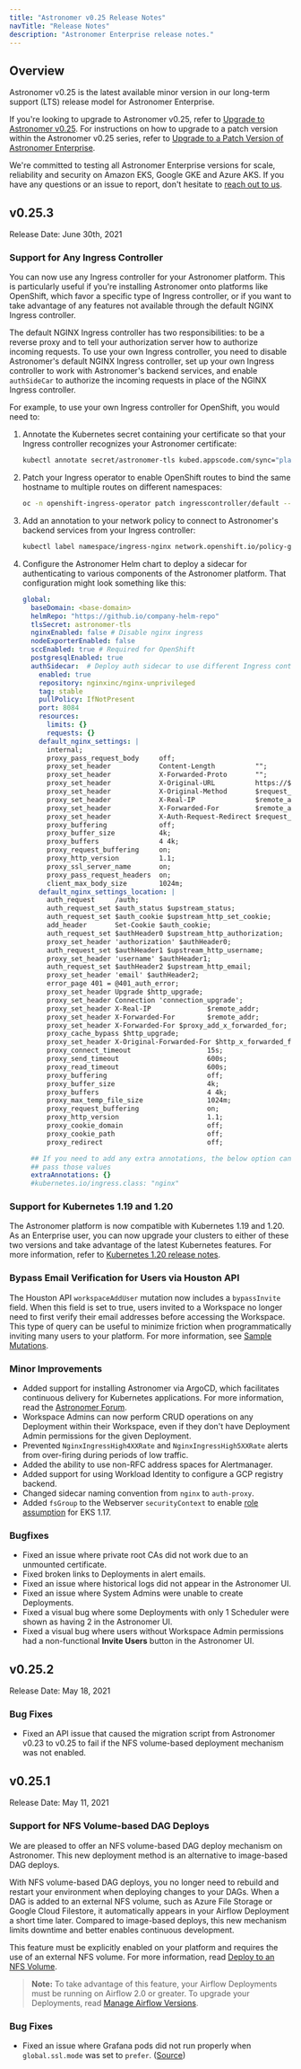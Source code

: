 ```yaml
---
title: "Astronomer v0.25 Release Notes"
navTitle: "Release Notes"
description: "Astronomer Enterprise release notes."
---
```


## Overview

Astronomer v0.25 is the latest available minor version in our long-term support (LTS) release model for Astronomer Enterprise.

If you're looking to upgrade to Astronomer v0.25, refer to [Upgrade to Astronomer v0.25](/docs/enterprise/v0.25/manage-astronomer/upgrade-to-0-25/). For instructions on how to upgrade to a patch version within the Astronomer v0.25 series, refer to [Upgrade to a Patch Version of Astronomer Enterprise](/docs/enterprise/v0.25/manage-astronomer/upgrade-astronomer-patch/).

We're committed to testing all Astronomer Enterprise versions for scale, reliability and security on Amazon EKS, Google GKE and Azure AKS. If you have any questions or an issue to report, don't hesitate to [reach out to us](https://support.astronomer.io).

## v0.25.3

Release Date: June 30th, 2021

### Support for Any Ingress Controller

You can now use any Ingress controller for your Astronomer platform. This is particularly useful if you're installing Astronomer onto platforms like OpenShift, which favor a specific type of Ingress controller, or if you want to take advantage of any features not available through the default NGINX Ingress controller.

The default NGINX Ingress controller has two responsibilities: to be a reverse proxy and to tell your authorization server how to authorize incoming requests. To use your own Ingress controller, you need to disable Astronomer's default NGINX Ingress controller, set up your own Ingress controller to work with Astronomer's backend services, and enable `authSideCar` to authorize the incoming requests in place of the NGINX Ingress controller.

For example, to use your own Ingress controller for OpenShift, you would need to:

1. Annotate the Kubernetes secret containing your certificate so that your Ingress controller recognizes your Astronomer certificate:

    ```sh
    kubectl annotate secret/astronomer-tls kubed.appscode.com/sync="platform-release=astronomer"
    ```

2. Patch your Ingress operator to enable OpenShift routes to bind the same hostname to multiple routes on different namespaces:

    ```sh
    oc -n openshift-ingress-operator patch ingresscontroller/default --patch '{"spec":{"routeAdmission":{"namespaceOwnership":"InterNamespaceAllowed"}}}' --type=merge
    ```

3. Add an annotation to your network policy to connect to Astronomer's backend services from your Ingress controller:

    ```sh
    kubectl label namespace/ingress-nginx network.openshift.io/policy-group=ingress
    ```

4. Configure the Astronomer Helm chart to deploy a sidecar for authenticating to various components of the Astronomer platform. That configuration might look something like this:

    ```yaml
    global:
      baseDomain: <base-domain>
      helmRepo: "https://github.io/company-helm-repo"
      tlsSecret: astronomer-tls
      nginxEnabled: false # Disable nginx ingress
      nodeExporterEnabled: false
      sccEnabled: true # Required for OpenShift
      postgresqlEnabled: true
      authSidecar:  # Deploy auth sidecar to use different Ingress controller
        enabled: true
        repository: nginxinc/nginx-unprivileged
        tag: stable
        pullPolicy: IfNotPresent
        port: 8084
        resources:
          limits: {}
          requests: {}
        default_nginx_settings: |
          internal;
          proxy_pass_request_body     off;
          proxy_set_header            Content-Length          "";
          proxy_set_header            X-Forwarded-Proto       "";
          proxy_set_header            X-Original-URL          https://$http_host$request_uri;
          proxy_set_header            X-Original-Method       $request_method;
          proxy_set_header            X-Real-IP               $remote_addr;
          proxy_set_header            X-Forwarded-For         $remote_addr;
          proxy_set_header            X-Auth-Request-Redirect $request_uri;
          proxy_buffering             off;
          proxy_buffer_size           4k;
          proxy_buffers               4 4k;
          proxy_request_buffering     on;
          proxy_http_version          1.1;
          proxy_ssl_server_name       on;
          proxy_pass_request_headers  on;
          client_max_body_size        1024m;
        default_nginx_settings_location: |
          auth_request     /auth;
          auth_request_set $auth_status $upstream_status;
          auth_request_set $auth_cookie $upstream_http_set_cookie;
          add_header       Set-Cookie $auth_cookie;
          auth_request_set $authHeader0 $upstream_http_authorization;
          proxy_set_header 'authorization' $authHeader0;
          auth_request_set $authHeader1 $upstream_http_username;
          proxy_set_header 'username' $authHeader1;
          auth_request_set $authHeader2 $upstream_http_email;
          proxy_set_header 'email' $authHeader2;
          error_page 401 = @401_auth_error;
          proxy_set_header Upgrade $http_upgrade;
          proxy_set_header Connection 'connection_upgrade';
          proxy_set_header X-Real-IP              $remote_addr;
          proxy_set_header X-Forwarded-For        $remote_addr;
          proxy_set_header X-Forwarded-For $proxy_add_x_forwarded_for;
          proxy_cache_bypass $http_upgrade;
          proxy_set_header X-Original-Forwarded-For $http_x_forwarded_for;
          proxy_connect_timeout                   15s;
          proxy_send_timeout                      600s;
          proxy_read_timeout                      600s;
          proxy_buffering                         off;
          proxy_buffer_size                       4k;
          proxy_buffers                           4 4k;
          proxy_max_temp_file_size                1024m;
          proxy_request_buffering                 on;
          proxy_http_version                      1.1;
          proxy_cookie_domain                     off;
          proxy_cookie_path                       off;
          proxy_redirect                          off;

      ## If you need to add any extra annotations, the below option can be used to
      ## pass those values
      extraAnnotations: {}
      #kubernetes.io/ingress.class: "nginx"
    ```

### Support for Kubernetes 1.19 and 1.20

The Astronomer platform is now compatible with Kubernetes 1.19 and 1.20. As an Enterprise user, you can now upgrade your clusters to either of these two versions and take advantage of the latest Kubernetes features. For more information, refer to [Kubernetes 1.20 release notes](https://kubernetes.io/blog/2020/12/08/kubernetes-1-20-release-announcement/).

### Bypass Email Verification for Users via Houston API

The Houston API `workspaceAddUser` mutation now includes a `bypassInvite` field. When this field is set to true, users invited to a Workspace no longer need to first verify their email addresses before accessing the Workspace. This type of query can be useful to minimize friction when programmatically inviting many users to your platform. For more information, see [Sample Mutations](/docs/enterprise/v0.25/manage-astronomer/houston-api#sample-mutations).

### Minor Improvements

- Added support for installing Astronomer via ArgoCD, which facilitates continuous delivery for Kubernetes applications. For more information, read the [Astronomer Forum](https://forum.astronomer.io/t/installing-astronomer-with-argocd/1335).
- Workspace Admins can now perform CRUD operations on any Deployment within their Workspace, even if they don't have Deployment Admin permissions for the given Deployment.
- Prevented `NginxIngressHigh4XXRate` and `NginxIngressHigh5XXRate` alerts from over-firing during periods of low traffic.
- Added the ability to use non-RFC address spaces for Alertmanager.
- Added support for using Workload Identity to configure a GCP registry backend.
- Changed sidecar naming convention from `nginx` to `auth-proxy`.
- Added `fsGroup` to the Webserver `securityContext` to enable [role assumption](https://docs.aws.amazon.com/eks/latest/userguide/security_iam_service-with-iam.html) for EKS 1.17.

### Bugfixes

- Fixed an issue where private root CAs did not work due to an unmounted certificate.
- Fixed broken links to Deployments in alert emails.
- Fixed an issue where historical logs did not appear in the Astronomer UI.
- Fixed an issue where System Admins were unable to create Deployments.
- Fixed a visual bug where some Deployments with only 1 Scheduler were shown as having 2 in the Astronomer UI.
- Fixed a visual bug where users without Workspace Admin permissions had a non-functional **Invite Users** button in the Astronomer UI.

## v0.25.2

Release Date: May 18, 2021

### Bug Fixes

- Fixed an API issue that caused the migration script from Astronomer v0.23 to v0.25 to fail if the NFS volume-based deployment mechanism was not enabled.

## v0.25.1

Release Date: May 11, 2021

### Support for NFS Volume-based DAG Deploys

We are pleased to offer an NFS volume-based DAG deploy mechanism on Astronomer. This new deployment method is an alternative to image-based DAG deploys.

With NFS volume-based DAG deploys, you no longer need to rebuild and restart your environment when deploying changes to your DAGs. When a DAG is added to an external NFS volume, such as Azure File Storage or Google Cloud Filestore, it automatically appears in your Airflow Deployment a short time later. Compared to image-based deploys, this new mechanism limits downtime and better enables continuous development.

This feature must be explicitly enabled on your platform and requires the use of an external NFS volume. For more information, read [Deploy to an NFS Volume](/docs/enterprise/v0.25/deploy/deploy-nfs).

> **Note:** To take advantage of this feature, your Airflow Deployments must be running on Airflow 2.0 or greater. To upgrade your Deployments, read [Manage Airflow Versions](docs/enterprise/v0.25/customize-airflow/manage-airflow-versions).

### Bug Fixes

- Fixed an issue where Grafana pods did not run properly when `global.ssl.mode` was set to `prefer`. ([Source](https://github.com/astronomer/astronomer/pull/1082))
